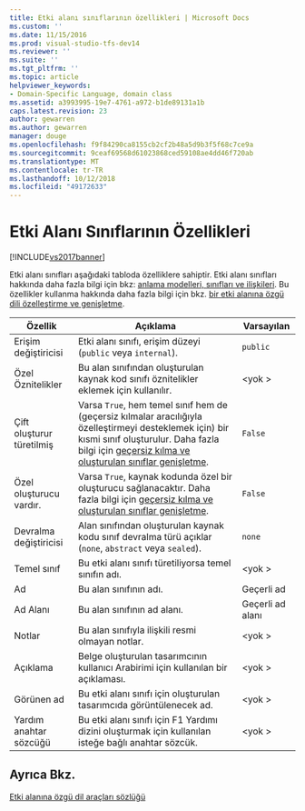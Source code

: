 ```yaml
---
title: Etki alanı sınıflarının özellikleri | Microsoft Docs
ms.custom: ''
ms.date: 11/15/2016
ms.prod: visual-studio-tfs-dev14
ms.reviewer: ''
ms.suite: ''
ms.tgt_pltfrm: ''
ms.topic: article
helpviewer_keywords:
- Domain-Specific Language, domain class
ms.assetid: a3993995-19e7-4761-a972-b1de89131a1b
caps.latest.revision: 23
author: gewarren
ms.author: gewarren
manager: douge
ms.openlocfilehash: f9f84290ca8155cb2cf2b48a5d9b3f5f68c7ce9a
ms.sourcegitcommit: 9ceaf69568d61023868ced59108ae4dd46f720ab
ms.translationtype: MT
ms.contentlocale: tr-TR
ms.lasthandoff: 10/12/2018
ms.locfileid: "49172633"
---
```

# <a name="properties-of-domain-classes"></a>Etki Alanı Sınıflarının Özellikleri
[!INCLUDE[vs2017banner](../includes/vs2017banner.md)]

Etki alanı sınıfları aşağıdaki tabloda özelliklere sahiptir. Etki alanı sınıfları hakkında daha fazla bilgi için bkz: [anlama modelleri, sınıfları ve ilişkileri](../modeling/understanding-models-classes-and-relationships.md). Bu özellikler kullanma hakkında daha fazla bilgi için bkz. [bir etki alanına özgü dili özelleştirme ve genişletme](../modeling/customizing-and-extending-a-domain-specific-language.md).  
  
|Özellik|Açıklama|Varsayılan|  
|--------------|-----------------|-------------|  
|Erişim değiştiricisi|Etki alanı sınıfı, erişim düzeyi (`public` veya `internal`).|`public`|  
|Özel Öznitelikler|Bu alan sınıfından oluşturulan kaynak kod sınıfı öznitelikler eklemek için kullanılır.|\<yok >|  
|Çift oluşturur türetilmiş|Varsa `True`, hem temel sınıf hem de (geçersiz kılmalar aracılığıyla özelleştirmeyi desteklemek için) bir kısmi sınıf oluşturulur. Daha fazla bilgi için [geçersiz kılma ve oluşturulan sınıflar genişletme](../modeling/overriding-and-extending-the-generated-classes.md).|`False`|  
|Özel oluşturucu vardır.|Varsa `True`, kaynak kodunda özel bir oluşturucu sağlanacaktır. Daha fazla bilgi için [geçersiz kılma ve oluşturulan sınıflar genişletme](../modeling/overriding-and-extending-the-generated-classes.md).|`False`|  
|Devralma değiştiricisi|Alan sınıfından oluşturulan kaynak kodu sınıf devralma türü açıklar (`none`, `abstract` veya `sealed`).|`none`|  
|Temel sınıf|Bu etki alanı sınıfı türetiliyorsa temel sınıfın adı.|\<yok >|  
|Ad|Bu alan sınıfının adı.|Geçerli ad|  
|Ad Alanı|Bu alan sınıfının ad alanı.|Geçerli ad alanı|  
|Notlar|Bu alan sınıfıyla ilişkili resmi olmayan notlar.|\<yok >|  
|Açıklama|Belge oluşturulan tasarımcının kullanıcı Arabirimi için kullanılan bir açıklaması.|\<yok >|  
|Görünen ad|Bu etki alanı sınıfı için oluşturulan tasarımcıda görüntülenecek ad.|\<yok >|  
|Yardım anahtar sözcüğü|Bu etki alanı sınıfı için F1 Yardımı dizini oluşturmak için kullanılan isteğe bağlı anahtar sözcük.|\<yok >|  
  
## <a name="see-also"></a>Ayrıca Bkz.  
 [Etki alanına özgü dil araçları sözlüğü](http://msdn.microsoft.com/en-us/ca5e84cb-a315-465c-be24-76aa3df276aa)




